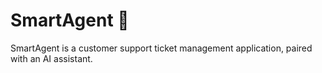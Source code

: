 # SmartAgent 💬
SmartAgent is a customer support ticket management application, paired with an AI assistant.

<!-- ## Goals 🏆 -->

<!-- ## Features ✅ -->

<!-- ## Getting Started ✨ -->